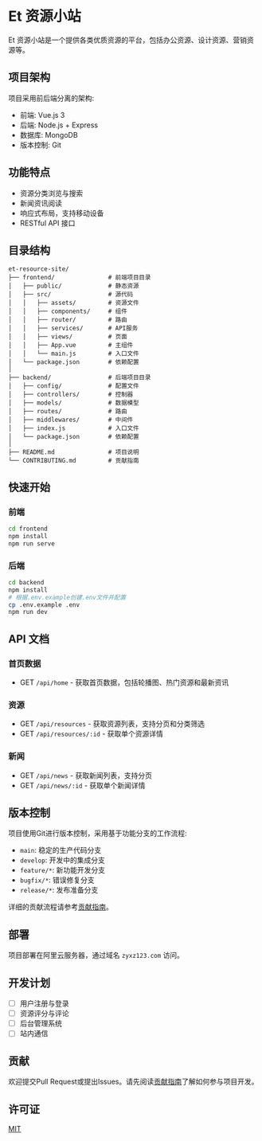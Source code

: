 # Et 资源小站

Et 资源小站是一个提供各类优质资源的平台，包括办公资源、设计资源、营销资源等。

## 项目架构

项目采用前后端分离的架构:

- 前端: Vue.js 3
- 后端: Node.js + Express
- 数据库: MongoDB
- 版本控制: Git

## 功能特点

- 资源分类浏览与搜索
- 新闻资讯阅读
- 响应式布局，支持移动设备
- RESTful API 接口

## 目录结构

```
et-resource-site/
├── frontend/               # 前端项目目录
│   ├── public/             # 静态资源
│   ├── src/                # 源代码
│   │   ├── assets/         # 资源文件
│   │   ├── components/     # 组件
│   │   ├── router/         # 路由
│   │   ├── services/       # API服务
│   │   ├── views/          # 页面
│   │   ├── App.vue         # 主组件
│   │   └── main.js         # 入口文件
│   └── package.json        # 依赖配置
│
├── backend/                # 后端项目目录
│   ├── config/             # 配置文件
│   ├── controllers/        # 控制器
│   ├── models/             # 数据模型
│   ├── routes/             # 路由
│   ├── middlewares/        # 中间件
│   ├── index.js            # 入口文件
│   └── package.json        # 依赖配置
│
├── README.md               # 项目说明
└── CONTRIBUTING.md         # 贡献指南
```

## 快速开始

### 前端

```bash
cd frontend
npm install
npm run serve
```

### 后端

```bash
cd backend
npm install
# 根据.env.example创建.env文件并配置
cp .env.example .env
npm run dev
```

## API 文档

### 首页数据

- GET `/api/home` - 获取首页数据，包括轮播图、热门资源和最新资讯

### 资源

- GET `/api/resources` - 获取资源列表，支持分页和分类筛选
- GET `/api/resources/:id` - 获取单个资源详情

### 新闻

- GET `/api/news` - 获取新闻列表，支持分页
- GET `/api/news/:id` - 获取单个新闻详情

## 版本控制

项目使用Git进行版本控制，采用基于功能分支的工作流程:

- `main`: 稳定的生产代码分支
- `develop`: 开发中的集成分支
- `feature/*`: 新功能开发分支
- `bugfix/*`: 错误修复分支
- `release/*`: 发布准备分支

详细的贡献流程请参考[贡献指南](CONTRIBUTING.md)。

## 部署

项目部署在阿里云服务器，通过域名 `zyxz123.com` 访问。

## 开发计划

- [ ] 用户注册与登录
- [ ] 资源评分与评论
- [ ] 后台管理系统
- [ ] 站内通信

## 贡献

欢迎提交Pull Request或提出Issues。请先阅读[贡献指南](CONTRIBUTING.md)了解如何参与项目开发。

## 许可证

[MIT](LICENSE) 